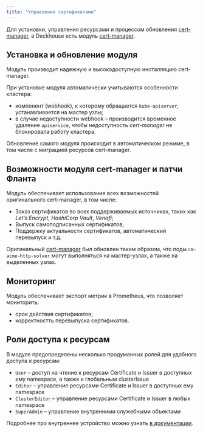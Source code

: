 ```yaml
---
title: "Управление сертификатами"
---
```


Для установки, управления ресурсами и процессом обновления [cert-manager](https://github.com/jetstack/cert-manager), в Deckhouse есть модуль [cert-manager]({{site.baseurl}}/modules/101-cert-manager/).

## Установка и обновление модуля
Модуль производит надежную и высокодоступную инсталляцию cert-manager.

При установке модуля автоматически учитываются особенности кластера:
- компонент (webhook), к которому обращается `kube-apiserver`, устанавливается на мастер узлы;
- в случае недоступности webhook – производится временное удаление `apiservice`, чтобы недоступность *cert-manager* не блокировала работу кластера.

Обновление самого модуля происходит в автоматическом режиме, в том числе с миграцией ресурсов cert-manager.

## Возможности модуля cert-manager и патчи Фланта
Модуль обеспечивает использование всех возможностей оригинального cert-manager, в том числе:
- Заказ сертификатов во всех поддерживаемых источниках, таких как *Let’s Encrypt*, *HashiCorp Vault*, *Venafi*;
- Выпуск самоподписанных сертификатов;
- Поддержку актуальности сертификатов, автоматический перевыпуск и т.д.

Оригинальный [cert-manager](https://github.com/jetstack/cert-manager) был обновлен таким образом, что поды `cm-acme-http-solver` могут выполняться на мастер-узлах, а также на выделенных узлах.

## Мониторинг
Модуль обеспечивает экспорт метрик в Prometheus, что позволяет мониторить:
- срок действия сертификатов;
- корректностть перевыпуска сертификатов.

## Роли доступа к ресурсам
В модуле предопределены несколько продуманных ролей для удобного доступа к ресурсам:
- `User` – доступ на чтение к ресурсам Certificate и Issuer в доступных ему namespace, а также к глобальным clusterIssue
- `Editor` – управление ресурсами Certificate и Issuer в доступных ему namespace
- `ClusterEditor` – управление ресурсами Certificate и Issuer в любых namespace
- `SuperAdmin` – управление внутренними служебными объектами

Подробнее про внутреннее устройство можно узнать [в документации]({{site.baseurl}}/modules/200-operator-prometheus/internals.html).
